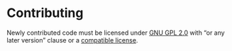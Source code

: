 # Contributing

Newly contributed code must be licensed under [GNU GPL 2.0](https://www.gnu.org/licenses/gpl-2.0.html) with “or any later version” clause or a [compatible license](https://www.gnu.org/licenses/license-list.html#GPLCompatibleLicenses).
